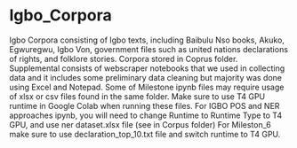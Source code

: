 # Igbo_Corpora
Igbo Corpora consisting of Igbo texts, including Baibulu Nso books, Akuko, Egwuregwu, Igbo Von, government files such as united nations declarations of rights, and folklore stories.
Corpora stored in Coprus folder.
Supplemental consists of webscraper notebooks that we used in collecting data and it includes some preliminary data cleaning but majority was done using Excel and Notepad.
Some of Milestone ipynb files may require usage of xlsx or csv files found in the same folder. Make sure to use T4 GPU runtime in Google Colab when running these files. 
For IGBO POS and NER approaches ipynb, you will need to change Runtime to Runtime Type to T4 GPU, and use ner dataset.xlsx file (see in Corpus folder)
For Mileston_6 make sure to use declaration_top_10.txt file and switch runtime to T4 GPU. 
